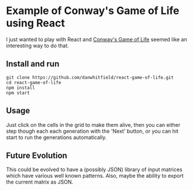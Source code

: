 # Example of Conway's Game of Life using React
I just wanted to play with React and [Conway's Game of Life](https://en.wikipedia.org/wiki/Conway%27s_Game_of_Life) seemed like an interesting way to do that.

## Install and run

```
git clone https://github.com/danwhitfield/react-game-of-life.git
cd react-game-of-life
npm install
npm start
```

## Usage
Just click on the cells in the grid to make them alive, then you can either step though each each generation with the 'Next' button, or you can hit start to run the generations automatically.

## Future Evolution
This could be evolved to have a (possibly JSON) library of input matrices which have various well known patterns. Also, maybe the ability to export the current matrix as JSON.
